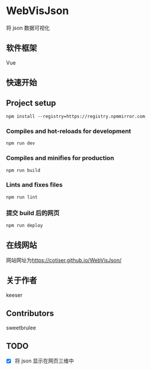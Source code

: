 # WebVisJson

将 json 数据可视化

## 软件框架

Vue

## 快速开始

## Project setup

```
npm install --registry=https://registry.npmmirror.com
```

### Compiles and hot-reloads for development

```
npm run dev
```

### Compiles and minifies for production

```
npm run build
```

### Lints and fixes files

```
npm run lint
```

### 提交 build 后的网页

```
npm run deploy
```

## 在线网站

网站网址为<https://cotiser.github.io/WebVisJson/>

## 关于作者

keeser

## Contributors

sweetbrulee

## TODO

- [x] 将 json 显示在网页三维中
